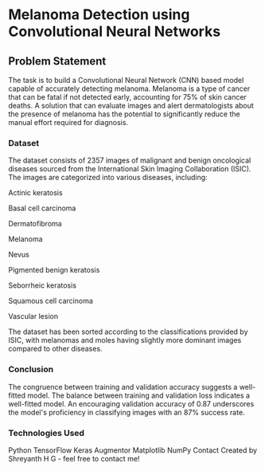 # Melanoma Detection using Convolutional Neural Networks

## Problem Statement
The task is to build a Convolutional Neural Network (CNN) based model capable of accurately detecting melanoma. Melanoma is a type of cancer that can be fatal if not detected early, accounting for 75% of skin cancer deaths. A solution that can evaluate images and alert dermatologists about the presence of melanoma has the potential to significantly reduce the manual effort required for diagnosis.

### Dataset
The dataset consists of 2357 images of malignant and benign oncological diseases sourced from the International Skin Imaging Collaboration (ISIC). The images are categorized into various diseases, including:

Actinic keratosis

Basal cell carcinoma

Dermatofibroma

Melanoma

Nevus

Pigmented benign keratosis

Seborrheic keratosis

Squamous cell carcinoma

Vascular lesion

The dataset has been sorted according to the classifications provided by ISIC, with melanomas and moles having slightly more dominant images
compared to other diseases.

### Conclusion

The congruence between training and validation accuracy suggests a well-fitted model.
The balance between training and validation loss indicates a well-fitted model.
An encouraging validation accuracy of 0.87 underscores the model's proficiency in classifying images with an 87% success rate.

### Technologies Used

Python
TensorFlow
Keras
Augmentor
Matplotlib
NumPy
Contact
Created by Shreyanth H G - feel free to contact me!
